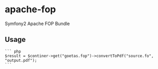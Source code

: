 apache-fop
==========

Symfony2 Apache FOP Bundle

Usage
--------------------

    ``` php
    $result = $continer->get("goetas.fop")->convertToPdf("source.fo", "output.pdf");
    ```